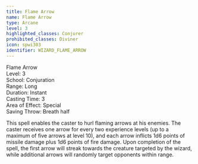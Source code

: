 ```yaml
---
title: Flame Arrow
name: Flame Arrow
type: Arcane
level: 3
highlighted_classes: Conjurer
prohibited_classes: Diviner
icon: spwi303
identifier: WIZARD_FLAME_ARROW
---
```

Flame Arrow  
Level: 3  
School: Conjuration  
Range: Long  
Duration: Instant  
Casting Time: 3  
Area of Effect: Special  
Saving Throw: Breath half  
  
This spell enables the caster to hurl flaming arrows at his enemies. The caster receives one arrow for every two experience levels (up to a maximum of five arrows at level 10), and each arrow inflicts 1d6 points of missile damage plus 1d6 points of fire damage. Upon completion of the spell, the first arrow will streak towards the creature targeted by the wizard, while additional arrows will randomly target opponents within range.  
